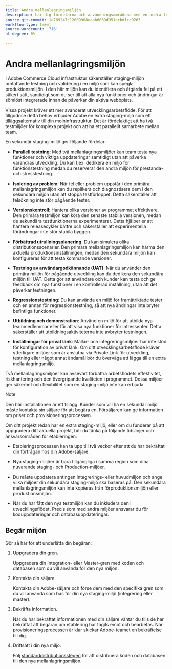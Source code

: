 ```yaml
---
title: Andra mellanlagringsmiljön
description: Lär dig fördelarna och användningsområdena med en andra testmiljö för parallell testning, problemisolering, versionskontroll med mera.
source-git-commit: 1e789247c12009908eabb6039d951acbdfcc9263
workflow-type: tm+mt
source-wordcount: '716'
ht-degree: 0%

---
```


# Andra mellanlagringsmiljön

I Adobe Commerce Cloud infrastruktur säkerställer staging-miljön omfattande testning och validering i en miljö som kan spegla produktionsmiljön. I den här miljön kan du identifiera och åtgärda fel på ett säkert sätt, samtidigt som du ser till att alla nya funktioner och ändringar är sömlöst integrerade innan de påverkar din aktiva webbplats.

Vissa projekt kräver ett mer avancerat utvecklingsarbetsflöde. För att tillgodose detta behov erbjuder Adobe en extra staging-miljö som ett tilläggsalternativ till din molninfrastruktur. Det är fördelaktigt att ha två testmiljöer för komplexa projekt och att ha ett parallellt samarbete mellan team.

En sekundär staging-miljö ger följande fördelar:

- **Parallell testning**: Med två mellanlagringsmiljöer kan team testa nya funktioner och viktiga uppdateringar samtidigt utan att påverka varandras utveckling. Du kan t.ex. dedikera en miljö för funktionstestning medan du reserverar den andra miljön för prestanda- och stresstestning.

- **Isolering av problem**: När fel eller problem uppstår i den primära mellanlagringsmiljön kan du replikera och diagnostisera dem i den sekundära miljön utan att stoppa testförloppet. Detta säkerställer att felsökning inte stör pågående tester.

- **Versionskontroll**: Hantera olika versioner av programmet effektivare. Den primära testmiljön kan köra den senaste stabila versionen, medan de sekundära testfunktionerna experimenterar. Detta hjälper er att hantera releasecykler bättre och säkerställer att experimentella förändringar inte stör stabila byggen.

- **Förbättrad utrullningsplanering**: Du kan simulera olika distributionsscenarier. Den primära mellanlagringsmiljön kan härma den aktuella produktionsinställningen, medan den sekundära miljön kan konfigureras för att testa kommande versioner.

- **Testning av användargodkännande (UAT)**: När du använder den primära miljön för pågående utveckling kan du dedikera den sekundära miljön till UAT. Detta gör att användare och kunder kan testa och ge feedback om nya funktioner i en kontrollerad inställning, utan att det påverkar testningen.

- **Regressionstestning**: Du kan använda en miljö för framåtriktade tester och en annan för regressionstestning, så att nya ändringar inte bryter befintliga funktioner.

- **Utbildning och demonstration**: Använd en miljö för att utbilda nya teammedlemmar eller för att visa nya funktioner för intressenter. Detta säkerställer att utbildningsaktiviteterna inte avbryter testningen.

- **Inställningar för privat länk**: Mallar- och integreringsmiljöer har inte stöd för konfiguration av privat länk. Om ditt utvecklingsarbetsflöde kräver ytterligare miljöer som är anslutna via Private Link för utveckling, testning eller något annat ändamål bör du överväga att lägga till en extra mellanlagringsmiljö.

Två mellanlagringsmiljöer kan avsevärt förbättra arbetsflödets effektivitet, riskhantering och den övergripande kvaliteten i programmet. Dessa miljöer ger säkerhet och flexibilitet som en staging-miljö inte kan erbjuda.

>[!NOTE]
>
>Den här installationen är ett tillägg. Kunder som vill ha en sekundär miljö måste kontakta sin säljare för att begära en. Försäljaren kan ge information om priser och provisioneringsprocessen.

Om ditt projekt redan har en extra staging-miljö, eller om du funderar på att uppgradera ditt aktuella projekt, bör du tänka på följande tidslinjer och ansvarsområden för etableringen:

- Etableringsprocessen kan ta upp till två veckor efter att du har bekräftat din förfrågan hos din Adobe-säljare.

- Nya staging-miljöer är bara tillgängliga i samma region som dina nuvarande staging- och Production-miljöer.

- Du måste uppdatera antingen integrerings- eller huvudmiljön och ange vilka miljöer din sekundära staging-miljö ska baseras på. Den sekundära mellanlagringsmiljön kan inte kopieras från förproduktionsmiljön eller produktionsmiljön.

- När du har fått den nya testmiljön kan du inkludera den i utvecklingsflödet. Precis som med andra miljöer ansvarar du för koduppdateringar och databasuppdateringar.

## Begär miljön

Gör så här för att underlätta din begäran:

1. Uppgradera din gren.

   Uppgradera din Integration- eller Master-gren med koden och databasen som du vill använda för den nya miljön.

1. Kontakta din säljare.

   Kontakta din Adobe-säljare och förse dem med den specifika gren som du vill använda som bas för din nya staging-miljö (integrering eller master).

1. Bekräfta information.

   När du har bekräftat informationen med din säljare väntar du tills de har bekräftat att begäran om etablering har tagits emot och bearbetas. När provisioneringsprocessen är klar skickar Adobe-teamet en bekräftelse till dig.

1. Driftsätt i din nya miljö.

   Följ [standarddistributionsstegen](../deploy/staging-production.md) för att distribuera koden och databasen till den nya mellanlagringsmiljön.

